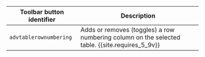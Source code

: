 | Toolbar button identifier | Description                                                                             |
|---------------------------|-----------------------------------------------------------------------------------------|
| `advtablerownumbering`    | Adds or removes (toggles) a row numbering column on the selected table. {{site.requires_5_9v}} |

